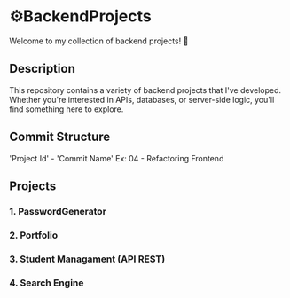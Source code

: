 # ⚙️BackendProjects 
Welcome to my collection of backend projects! 🚀

## Description
This repository contains a variety of backend projects that I've developed. Whether you're interested in APIs, databases, or server-side logic, you'll find something here to explore.

## Commit Structure
'Project Id' - 'Commit Name'
Ex: 04 - Refactoring Frontend

## Projects

### 1. **PasswordGenerator**
### 2. **Portfolio**
### 3. **Student Managament (API REST)**
### 4. **Search Engine**

